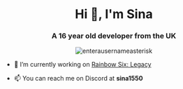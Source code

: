 <h1 align="center">Hi 👋, I'm Sina</h1>
<h3 align="center">A 16 year old developer from the UK</h3>

<p align="center"> <img src="https://komarev.com/ghpvc/?username=enterausernameasterisk&label=Profile%20views&color=0e75b6&style=flat" alt="enterausernameasterisk" /> </p>

- 🔭 I’m currently working on [Rainbow Six: Legacy](<placeholder>)

- 📫 You can reach me on Discord at **sina1550**
